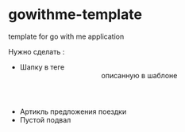 # gowithme-template
template for go with me application

Нужно сделать : 
* Шапку в теге <header> описанную в шаблоне
* Артикль предложения поездки    <div class="content">
* Пустой подвал 
